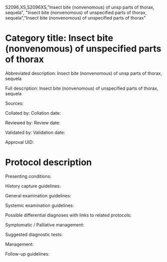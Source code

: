 S2096,XS,S2096XS,"Insect bite (nonvenomous) of unsp parts of thorax, sequela", "Insect bite (nonvenomous) of unspecified parts of thorax, sequela","Insect bite (nonvenomous) of unspecified parts of thorax"
# Category title: Insect bite (nonvenomous) of unspecified parts of thorax

Abbreviated description: Insect bite (nonvenomous) of unsp parts of thorax, sequela

Full description: Insect bite (nonvenomous) of unspecified parts of thorax, sequela

Sources:

Collated by:
Collation date:

Reviewed by:
Review date:

Validated by:
Validation date:

Approval UID:

# Protocol description

Presenting conditions:

History capture guidelines:

General examination guidelines:

Systemic examination guidelines:

Possible differential diagnoses with links to related protocols:

Symptomatic / Palliative management:

Suggested diagnostic tests:

Management:

Follow-up guidelines:
